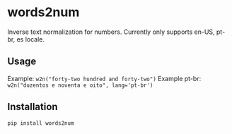 # words2num

Inverse text normalization for numbers. Currently only supports en-US, pt-br, es locale.

## Usage

Example: `w2n("forty-two hundred and forty-two")`
Example pt-br: `w2n("duzentos e noventa e oito", lang='pt-br')`

## Installation

`pip install words2num`
